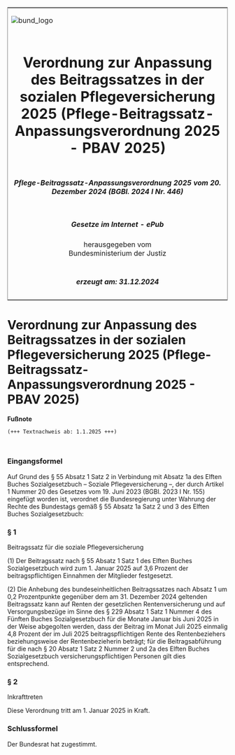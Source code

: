 <span id="DECKBLATT.html"></span>

<table border="0" frame="border" width="100%">

<tr valign="top">

<td align="left">

![bund\_logo](BfJ_2021_Web_de_de.gif)

</td>

<td align="right">

 

</td>

</tr>

<tr align="center" valign="middle">

<td colspan="2">

# Verordnung zur Anpassung des Beitragssatzes in der sozialen Pflegeversicherung 2025 (Pflege-Beitragssatz-Anpassungsverordnung 2025 - PBAV 2025)

</td>

</tr>

<tr align="center" valign="middle">

<td colspan="2">

##### Pflege-Beitragssatz-Anpassungsverordnung 2025 vom 20. Dezember 2024 (BGBl. 2024 I Nr. 446)

</td>

</tr>

<tr align="center" valign="middle">

<td colspan="2">

  
  

##### Gesetze im Internet - ePub  
  
herausgegeben vom  
Bundesministerium der Justiz

</td>

</tr>

<tr align="center" valign="bottom">

<td colspan="2">

  
  

##### erzeugt am: 31.12.2024

</td>

</tr>

</table>

<span id="BJNR1BE0A0024.html"></span>

# Verordnung zur Anpassung des Beitragssatzes in der sozialen Pflegeversicherung 2025 (Pflege-Beitragssatz-Anpassungsverordnung 2025 - PBAV 2025)

<div>

  
**Fußnote**

<div class="jnhtml">

<div>

<div class="jurAbsatz">

  

``` 
(+++ Textnachweis ab: 1.1.2025 +++)

 
```

</div>

</div>

</div>

</div>

<span id="BJNR1BE0A0024BJNE000100000.html"></span>

### Eingangsformel  

<div>

<div class="jnhtml">

<div>

<div class="jurAbsatz">

Auf Grund des § 55 Absatz 1 Satz 2 in Verbindung mit Absatz 1a des
Elften Buches Sozialgesetzbuch – Soziale Pflegeversicherung –, der durch
Artikel 1 Nummer 20 des Gesetzes vom 19. Juni 2023 (BGBl. 2023 I Nr.
155) eingefügt worden ist, verordnet die Bundesregierung unter Wahrung
der Rechte des Bundestags gemäß § 55 Absatz 1a Satz 2 und 3 des Elften
Buches Sozialgesetzbuch:

</div>

</div>

</div>

</div>

<span id="BJNR1BE0A0024BJNE000200000.html"></span>

### § 1  
Beitragssatz für die soziale Pflegeversicherung

<div>

<div class="jnhtml">

<div>

<div class="jurAbsatz">

(1) Der Beitragssatz nach § 55 Absatz 1 Satz 1 des Elften Buches
Sozialgesetzbuch wird zum 1. Januar 2025 auf 3,6 Prozent der
beitragspflichtigen Einnahmen der Mitglieder festgesetzt.

</div>

<div class="jurAbsatz">

(2) Die Anhebung des bundeseinheitlichen Beitragssatzes nach Absatz 1 um
0,2 Prozentpunkte gegenüber dem am 31. Dezember 2024 geltenden
Beitragssatz kann auf Renten der gesetzlichen Rentenversicherung und auf
Versorgungsbezüge im Sinne des § 229 Absatz 1 Satz 1 Nummer 4 des
Fünften Buches Sozialgesetzbuch für die Monate Januar bis Juni 2025 in
der Weise abgegolten werden, dass der Beitrag im Monat Juli 2025
einmalig 4,8 Prozent der im Juli 2025 beitragspflichtigen Rente des
Rentenbeziehers beziehungsweise der Rentenbezieherin beträgt; für die
Beitragsabführung für die nach § 20 Absatz 1 Satz 2 Nummer 2 und 2a des
Elften Buches Sozialgesetzbuch versicherungspflichtigen Personen gilt
dies entsprechend.

</div>

</div>

</div>

</div>

<span id="BJNR1BE0A0024BJNE000300000.html"></span>

### § 2  
Inkrafttreten

<div>

<div class="jnhtml">

<div>

<div class="jurAbsatz">

Diese Verordnung tritt am 1. Januar 2025 in Kraft.

</div>

</div>

</div>

</div>

<span id="BJNR1BE0A0024BJNE000400000.html"></span>

### Schlussformel  

<div>

<div class="jnhtml">

<div>

<div class="jurAbsatz">

Der Bundesrat hat zugestimmt.

</div>

</div>

</div>

</div>
